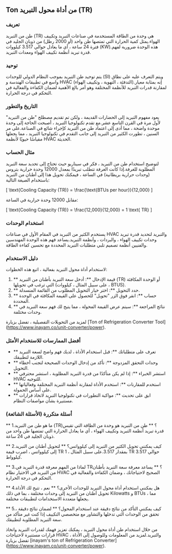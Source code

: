 ## Ton من أداة محول التبريد (TR)

### تعريف
طن من التبريد (TR) هي وحدة من الطاقة المستخدمة في صناعات التبريد وتكييف الهواء.يمثل كمية الحرارة التي تمتصها طن واحد (أو 2000 رطل) من ذوبان الجليد في فترة 24 ساعة ، أي ما يعادل حوالي 3.517 كيلووات (KW).هذه الوحدة ضرورية لفهم قدرة تبريد أنظمة تكييف الهواء ومعدات التبريد.

### توحيد
يتم توحيد طن التبريد بموجب النظام الدولي للوحدات (SI) ويتم التعرف عليه على نطاق واسع في تطبيقات الهندسة و HVAC (التدفئة ، التهوية ، وتكييف الهواء).إنه بمثابة معيار لمقارنة قدرات التبريد للأنظمة المختلفة وهو أمر بالغ الأهمية لضمان الكفاءة والفعالية في التحكم في درجة الحرارة.

### التاريخ والتطور
يعود مفهوم التبريد إلى الحضارات القديمة ، ولكن تم تقديم مصطلح "طن من التبريد" لأول مرة في القرن التاسع عشر.مع تقدم تكنولوجيا التبريد ، أصبحت الحاجة إلى وحدة موحدة واضحة ، مما أدى إلى اعتماد طن من التبريد كإجراء شائع في الصناعة.على مر السنين ، تطورت الكثير من التبريد إلى جانب التقدم في تكنولوجيا التبريد ، مما يجعلها مقياسًا حيويًا لأنظمة HVAC الحديثة.

### مثال الحساب
لتوضيح استخدام طن من التبريد ، فكر في سيناريو حيث تحتاج إلى تحديد سعة التبريد المطلوبة للغرفة.إذا كانت الغرفة تتطلب تبريدًا بمعدل 12000 وحدة حرارية بتروس (وحدات حرارية بريطانية) في الساعة ، فيمكنك تحويل هذا إلى أطنان من التبريد باستخدام الصيغة التالية:

\[ \text{Cooling Capacity (TR)} = \frac{\text{BTUs per hour}}{12,000} \]

مقابل 12000 وحدة حرارية في الساعة:

\[ \text{Cooling Capacity (TR)} = \frac{12,000}{12,000} = 1 \text{ TR} \]

### استخدام الوحدات
يستخدم الكثير من التبريد في المقام الأول في صناعات HVAC والتبريد لتحديد قدرة تبريد وحدات تكييف الهواء ، والبردات ، وأنظمة التبريد.يساعد فهم هذه الوحدة المهندسين والفنيين أنظمة تصميم تلبي متطلبات التبريد المحددة مع تحسين كفاءة الطاقة.

### دليل الاستخدام
لاستخدام أداة محول التبريد بفعالية ، اتبع هذه الخطوات:

1. ** قيمة الإدخال **: أدخل سعة التبريد بأطنان من التبريد (TR) أو الوحدة المكافئة التي ترغب في تحويلها (على سبيل المثال ، كيلووات ، BTUS).
2. ** حدد التحويل **: اختر خيار التحويل المطلوب من القائمة المنسدلة.
3. ** حساب **: انقر فوق الزر "تحويل" للحصول على القيمة المكافئة في الوحدة المحددة.
4. ** نتائج المراجعة **: سيتم عرض القيمة المحولة ، مما يتيح لك فهم سعة التبريد في وحدات مختلفة.

لمزيد من التحويلات التفصيلية ، تفضل بزيارة [Ton of Refrigeration Converter Tool] (https://www.inayam.co/unit-converter/power).

### أفضل الممارسات للاستخدام الأمثل
- ** تعرف على متطلباتك **: قبل استخدام الأداة ، لديك فهم واضح لسعة التبريد اللازمة لتطبيقك.
- ** وحدات التحقق المزدوجة **: تأكد من إدخال الوحدات الصحيحة لتجنب أخطاء التحويل.
- ** استشر الخبراء **: إذا لم يكن متأكدًا من قدرة التبريد المطلوبة ، استشر محترفي HVAC للتوجيه.
- ** استخدم للمقارنات **: استخدم الأداة لمقارنة أنظمة التبريد المختلفة وفعالياتها على أساس الحمولة.
- ** ابق على تحديث **: مواكبة التطورات في تكنولوجيا التبريد لاتخاذ قرارات مستنيرة بشأن مواصفات النظام.

### أسئلة متكررة (الأسئلة الشائعة)

** 1.ما هو طن من التبريد (TR)؟ **
طن من التبريد هو وحدة من الطاقة التي تقيس قدرة تبريد أنظمة التبريد وتكييف الهواء ، أي ما يعادل الحرارة التي تمتصها طن واحد من ذوبان الجليد في 24 ساعة.

** 2.كيف يمكنني تحويل الكثير من التبريد إلى كيلوواتس؟ **
لتحويل أطنان من التبريد إلى كيلوواتس ، اضرب قيمة TR بمقدار 3.517.على سبيل المثال ، 1 TR حوالي 3.517 كيلوواط.

** 3.لماذا من المهم معرفة قدرة التبريد في TR؟ **
يساعد معرفة سعة التبريد بأطنان من التبريد في الاختيار نظام HVAC الصحيح لاحتياجاتك ، وضمان الكفاءة والفعالية في التحكم في درجة الحرارة.

** 4.هل يمكنني استخدام أداة محول التبريد للوحدات الأخرى؟ **
نعم ، تتيح لك الأداة تحويل أطنان من التبريد إلى وحدات مختلفة ، بما في ذلك Kilowatts و BTUs ، مما يجعلها متعددة الاستخدامات لتطبيقات مختلفة.

** 5.كيف يمكنني التأكد من نتائج دقيقة عند استخدام المحول؟ **
لضمان نتائج دقيقة ، تحقق من الوحدات التي تدخلها والتشاور مع متخصصي التكييف إذا كنت غير متأكد من سعة التبريد المطلوبة لتطبيقك.

من خلال استخدام طن أداة محول التبريد ، يمكنك تعزيز فهمك لقدرات التبريد واتخاذ قرارات مستنيرة لاحتياجات HVAC والتبريد.لمزيد من المعلومات وللوصول إلى الأداة ، تفضل بزيارة [inayam's ton of Refrigeration Converter] (https://www.inayam.co/unit-converter/power).